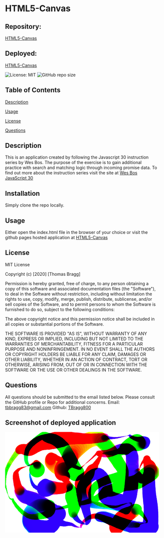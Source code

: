 # HTML5-Canvas

##  Repository: 
[HTML5-Canvas](https://github.com/TBragg800/HTML5-Canvas)

##  Deployed:
[HTML5-Canvas](https://tbragg800.github.io/HTML5-Canvas/)

![License: MIT](https://img.shields.io/badge/License-MIT-brightgreen.svg)
![GitHub repo size](https://img.shields.io/github/repo-size/TBragg800/HTML5-Canvas)

## Table of Contents
  [Description](#Description)

  [Usage](#Usage)

  [License](#License)

  [Questions](#Questions)
  
## Description
  This is an application created by following the Javascript 30 instruction series by Wes Bos. The purpose of the exercise is to gain additional practice with search and matching logic through incoming promise data. To find out more about the instruction series visit the site at [Wes Bos JavaScript 30](https://javascript30.com/)

## Installation
  Simply clone the repo locally.

## Usage
  Either open the index.html file in the browser of your choice or visit the github pages hosted application at [HTML5-Canvas](https://tbragg800.github.io/HTML5-Canvas/)

## License
  MIT License

Copyright (c) [2020] [Thomas Bragg]

Permission is hereby granted, free of charge, to any person obtaining a copy
of this software and associated documentation files (the "Software"), to deal
in the Software without restriction, including without limitation the rights
to use, copy, modify, merge, publish, distribute, sublicense, and/or sell
copies of the Software, and to permit persons to whom the Software is
furnished to do so, subject to the following conditions:

The above copyright notice and this permission notice shall be included in all
copies or substantial portions of the Software.

THE SOFTWARE IS PROVIDED "AS IS", WITHOUT WARRANTY OF ANY KIND, EXPRESS OR
IMPLIED, INCLUDING BUT NOT LIMITED TO THE WARRANTIES OF MERCHANTABILITY,
FITNESS FOR A PARTICULAR PURPOSE AND NONINFRINGEMENT. IN NO EVENT SHALL THE
AUTHORS OR COPYRIGHT HOLDERS BE LIABLE FOR ANY CLAIM, DAMAGES OR OTHER
LIABILITY, WHETHER IN AN ACTION OF CONTRACT, TORT OR OTHERWISE, ARISING FROM,
OUT OF OR IN CONNECTION WITH THE SOFTWARE OR THE USE OR OTHER DEALINGS IN THE
SOFTWARE.

## Questions
  All questions should be submitted to the email listed below. Please consult the GitHub profile or Repo for additional concerns. 
  Email: tbbragg83@gmail.com
  Github: [TBragg800](http://github.com/TBragg800)

## Screenshot of deployed application
![](./assets/HTML5-Canvas.png)

